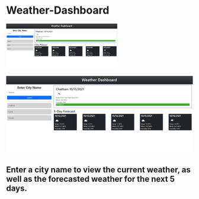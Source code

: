 # Weather-Dashboard

<img src="./weatherdash.png" width="300px">

![](./weatherdash.png)

## Enter a city name to view the current weather, as well as the forecasted weather for the next 5 days.